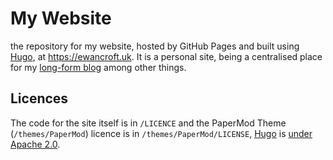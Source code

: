 # My Website

the repository for my website, hosted by GitHub Pages and built using [Hugo](https://gohugo.io), at <https://ewancroft.uk>. It is a personal site, being a centralised place for my [long-form blog](https://ewancroft.uk/blog) among other things.

## Licences

The code for the site itself is in `/LICENCE` and the PaperMod Theme (`/themes/PaperMod`) licence is in `/themes/PaperMod/LICENSE`, [Hugo](https://gohugo.io) is [under Apache 2.0](https://gohugo.io/about/license/).
